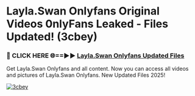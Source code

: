 # Layla.Swan Onlyfans Original Videos 0nlyFans Leaked - Files Updated! (3cbey)

<h3>🔴 CLICK HERE 🌐==►► <a href="https://tinyurl.com/ehrbuxhb" rel="nofollow">Layla.Swan Onlyfans Updated Files</a></h3>

Get Layla.Swan Onlyfans and all content. Now you can access all videos and pictures of Layla.Swan Onlyfans. New Updated Files 2025!

[![3cbey](https://i.imgur.com/lVYEuWS.gif)](https://tinyurl.com/ehrbuxhb)
